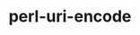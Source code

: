 ---
title: "perl-uri-encode"
layout: cache
categories: [package, develop]
meta: {"compilers": ["none"], "num_specs": 52, "num_specs_by_stack": {"e4s": 1, "hep": 27, "root": 52}, "oss": ["ubuntu22.04", "ubuntu24.04"], "platforms": ["linux"], "stacks": ["e4s", "hep", "root"], "targets": ["x86_64_v3"], "versions": ["1.1.1"]}
spec_details: [{"compiler": "none", "hash": "3j4btkbt3tg5zj73to4hikiwkgwqe3kh", "os": "ubuntu22.04", "platform": "linux", "size": "-", "stacks": ["root"], "target": "x86_64_v3", "variants": ["build_system=perl"], "versions": ["1.1.1"]}, {"compiler": "none", "hash": "3jhab4elfaooems6xjy7p3e5u33sjcsu", "os": "ubuntu22.04", "platform": "linux", "size": "-", "stacks": ["hep", "root"], "target": "x86_64_v3", "variants": ["build_system=perl"], "versions": ["1.1.1"]}, {"compiler": "none", "hash": "3znhg2dat6uuknvdqsdeyw6t3jiyg2ro", "os": "ubuntu24.04", "platform": "linux", "size": "-", "stacks": ["root"], "target": "x86_64_v3", "variants": ["build_system=perl"], "versions": ["1.1.1"]}, {"compiler": "none", "hash": "4nmef5ztcpagobw7wdelnaotd74mwhnk", "os": "ubuntu22.04", "platform": "linux", "size": "-", "stacks": ["hep", "root"], "target": "x86_64_v3", "variants": ["build_system=perl"], "versions": ["1.1.1"]}, {"compiler": "none", "hash": "4oiced3ujc3jwdilocpygxywjiooakhe", "os": "ubuntu22.04", "platform": "linux", "size": "-", "stacks": ["root"], "target": "x86_64_v3", "variants": ["build_system=perl"], "versions": ["1.1.1"]}, {"compiler": "none", "hash": "5rnenhhf7qv75ssv7bcnxmpew2eipkyd", "os": "ubuntu22.04", "platform": "linux", "size": "-", "stacks": ["hep", "root"], "target": "x86_64_v3", "variants": ["build_system=perl"], "versions": ["1.1.1"]}, {"compiler": "none", "hash": "5tviyrtnlcswv2pwok4ul3ecn5lf6vzc", "os": "ubuntu24.04", "platform": "linux", "size": "-", "stacks": ["hep", "root"], "target": "x86_64_v3", "variants": ["build_system=perl"], "versions": ["1.1.1"]}, {"compiler": "none", "hash": "5zevtordhvpaomx2hzyzkcmeofqu2k73", "os": "ubuntu22.04", "platform": "linux", "size": "-", "stacks": ["hep", "root"], "target": "x86_64_v3", "variants": ["build_system=perl"], "versions": ["1.1.1"]}, {"compiler": "none", "hash": "6o4xwnxij2kcw5gof2al5pkatl3dmwdv", "os": "ubuntu24.04", "platform": "linux", "size": "-", "stacks": ["root"], "target": "x86_64_v3", "variants": ["build_system=perl"], "versions": ["1.1.1"]}, {"compiler": "none", "hash": "7ppptwyzni3mb5oq3qldnf6r7yvyzu5k", "os": "ubuntu22.04", "platform": "linux", "size": "-", "stacks": ["hep", "root"], "target": "x86_64_v3", "variants": ["build_system=perl"], "versions": ["1.1.1"]}, {"compiler": "none", "hash": "7stajh7bsnu26awa7kbvlapmcbaavp6s", "os": "ubuntu22.04", "platform": "linux", "size": "-", "stacks": ["hep", "root"], "target": "x86_64_v3", "variants": ["build_system=perl"], "versions": ["1.1.1"]}, {"compiler": "none", "hash": "ajba2iwr3jkzt6xh7ypyp5jglcd2fotn", "os": "ubuntu24.04", "platform": "linux", "size": "-", "stacks": ["root"], "target": "x86_64_v3", "variants": ["build_system=perl"], "versions": ["1.1.1"]}, {"compiler": "none", "hash": "akcrr5eolrqe7hh3bvwarmfisuiwokng", "os": "ubuntu22.04", "platform": "linux", "size": "-", "stacks": ["hep", "root"], "target": "x86_64_v3", "variants": ["build_system=perl"], "versions": ["1.1.1"]}, {"compiler": "none", "hash": "b4xgyka2uogbdvfkyfk74jyra3igcio7", "os": "ubuntu22.04", "platform": "linux", "size": "-", "stacks": ["hep", "root"], "target": "x86_64_v3", "variants": ["build_system=perl"], "versions": ["1.1.1"]}, {"compiler": "none", "hash": "bejujwfdk4rqtaelvltvwtk2j4uwaceq", "os": "ubuntu22.04", "platform": "linux", "size": "-", "stacks": ["hep", "root"], "target": "x86_64_v3", "variants": ["build_system=perl"], "versions": ["1.1.1"]}, {"compiler": "none", "hash": "bw6cn53jedlooambvilpkbnsqgqqofx2", "os": "ubuntu24.04", "platform": "linux", "size": "-", "stacks": ["root"], "target": "x86_64_v3", "variants": ["build_system=perl"], "versions": ["1.1.1"]}, {"compiler": "none", "hash": "ccfeevtc3nk5oa4llhhoinuwu2ug2jum", "os": "ubuntu24.04", "platform": "linux", "size": "-", "stacks": ["root"], "target": "x86_64_v3", "variants": ["build_system=perl"], "versions": ["1.1.1"]}, {"compiler": "none", "hash": "fsxvm3lnduwo7e7ptgiu2l6e5jtzxtgu", "os": "ubuntu22.04", "platform": "linux", "size": "-", "stacks": ["hep", "root"], "target": "x86_64_v3", "variants": ["build_system=perl"], "versions": ["1.1.1"]}, {"compiler": "none", "hash": "gbqohx7jmuhmlkcnuzcwgdleno6lfmye", "os": "ubuntu24.04", "platform": "linux", "size": "-", "stacks": ["root"], "target": "x86_64_v3", "variants": ["build_system=perl"], "versions": ["1.1.1"]}, {"compiler": "none", "hash": "ggbluf2nqlojyvxleqvoc7no6f2z34jn", "os": "ubuntu24.04", "platform": "linux", "size": "-", "stacks": ["root"], "target": "x86_64_v3", "variants": ["build_system=perl"], "versions": ["1.1.1"]}, {"compiler": "none", "hash": "hkldf35xgngujyu2lci56a7mi7f3tf4n", "os": "ubuntu22.04", "platform": "linux", "size": "-", "stacks": ["hep", "root"], "target": "x86_64_v3", "variants": ["build_system=perl"], "versions": ["1.1.1"]}, {"compiler": "none", "hash": "hozzwxxpivdpkcah7padahsfrbtnegfu", "os": "ubuntu22.04", "platform": "linux", "size": "-", "stacks": ["hep", "root"], "target": "x86_64_v3", "variants": ["build_system=perl"], "versions": ["1.1.1"]}, {"compiler": "none", "hash": "hzbak3iibkz2qlswo7qsr747dvvs55lo", "os": "ubuntu24.04", "platform": "linux", "size": "-", "stacks": ["root"], "target": "x86_64_v3", "variants": ["build_system=perl"], "versions": ["1.1.1"]}, {"compiler": "none", "hash": "imb6wx6vwmeztc4j3f5uplegllzwkr47", "os": "ubuntu24.04", "platform": "linux", "size": "-", "stacks": ["root"], "target": "x86_64_v3", "variants": ["build_system=perl"], "versions": ["1.1.1"]}, {"compiler": "none", "hash": "j6el6vz7fr25dnupproro4aqffcdcij5", "os": "ubuntu24.04", "platform": "linux", "size": "-", "stacks": ["root"], "target": "x86_64_v3", "variants": ["build_system=perl"], "versions": ["1.1.1"]}, {"compiler": "none", "hash": "jkrcylhdd5njnpshb3oej77m33wr63nr", "os": "ubuntu24.04", "platform": "linux", "size": "-", "stacks": ["hep", "root"], "target": "x86_64_v3", "variants": ["build_system=perl"], "versions": ["1.1.1"]}, {"compiler": "none", "hash": "jrtbbba7slo7ro5sohtee5vqolwbqaz2", "os": "ubuntu22.04", "platform": "linux", "size": "-", "stacks": ["hep", "root"], "target": "x86_64_v3", "variants": ["build_system=perl"], "versions": ["1.1.1"]}, {"compiler": "none", "hash": "jw6lpzczh5pv5tdapoz75oxllxsip7rv", "os": "ubuntu24.04", "platform": "linux", "size": "-", "stacks": ["root"], "target": "x86_64_v3", "variants": ["build_system=perl"], "versions": ["1.1.1"]}, {"compiler": "none", "hash": "khkspjz3j3fidgqqlel45fb5z3frwtqc", "os": "ubuntu24.04", "platform": "linux", "size": "-", "stacks": ["hep", "root"], "target": "x86_64_v3", "variants": ["build_system=perl"], "versions": ["1.1.1"]}, {"compiler": "none", "hash": "ktuyjbbq3evaj4h3clgm7bajwb4qck6c", "os": "ubuntu24.04", "platform": "linux", "size": "-", "stacks": ["root"], "target": "x86_64_v3", "variants": ["build_system=perl"], "versions": ["1.1.1"]}, {"compiler": "none", "hash": "kurs4gs7eq2yxranm6vtx7but3cxhw6p", "os": "ubuntu22.04", "platform": "linux", "size": "-", "stacks": ["hep", "root"], "target": "x86_64_v3", "variants": ["build_system=perl"], "versions": ["1.1.1"]}, {"compiler": "none", "hash": "lrrrll5vkfxsggipq5twru7ikoyjkhxj", "os": "ubuntu24.04", "platform": "linux", "size": "-", "stacks": ["root"], "target": "x86_64_v3", "variants": ["build_system=perl"], "versions": ["1.1.1"]}, {"compiler": "none", "hash": "lwc3pdymn2b56tmkj7odzak5oq532znp", "os": "ubuntu24.04", "platform": "linux", "size": "-", "stacks": ["hep", "root"], "target": "x86_64_v3", "variants": ["build_system=perl"], "versions": ["1.1.1"]}, {"compiler": "none", "hash": "on7yqll5hzxtgvyqqx5siuaeosjkzsop", "os": "ubuntu22.04", "platform": "linux", "size": "-", "stacks": ["hep", "root"], "target": "x86_64_v3", "variants": ["build_system=perl"], "versions": ["1.1.1"]}, {"compiler": "none", "hash": "opolsjeyd2cf6vxthqpbx5zwosknykxo", "os": "ubuntu24.04", "platform": "linux", "size": "-", "stacks": ["root"], "target": "x86_64_v3", "variants": ["build_system=perl"], "versions": ["1.1.1"]}, {"compiler": "none", "hash": "p6wjyk46rlli7sadycccne2z2qvxmkze", "os": "ubuntu24.04", "platform": "linux", "size": "-", "stacks": ["root"], "target": "x86_64_v3", "variants": ["build_system=perl"], "versions": ["1.1.1"]}, {"compiler": "none", "hash": "plkabptxflj5uxymspnc3pwcq53pv66z", "os": "ubuntu22.04", "platform": "linux", "size": "-", "stacks": ["hep", "root"], "target": "x86_64_v3", "variants": ["build_system=perl"], "versions": ["1.1.1"]}, {"compiler": "none", "hash": "pzebklmmg7nmomfqmrtzt54ijm4q3adn", "os": "ubuntu24.04", "platform": "linux", "size": "-", "stacks": ["root"], "target": "x86_64_v3", "variants": ["build_system=perl"], "versions": ["1.1.1"]}, {"compiler": "none", "hash": "s4tae2apv55mbclg5y53hpisz2qvqwei", "os": "ubuntu24.04", "platform": "linux", "size": "-", "stacks": ["root"], "target": "x86_64_v3", "variants": ["build_system=perl"], "versions": ["1.1.1"]}, {"compiler": "none", "hash": "ss5e5hctidm455u4brc5qnzi7smwzwrz", "os": "ubuntu24.04", "platform": "linux", "size": "-", "stacks": ["root"], "target": "x86_64_v3", "variants": ["build_system=perl"], "versions": ["1.1.1"]}, {"compiler": "none", "hash": "tnab5hyqjp3xk25fql7u7mjb7u3fm5i7", "os": "ubuntu22.04", "platform": "linux", "size": "-", "stacks": ["hep", "root"], "target": "x86_64_v3", "variants": ["build_system=perl"], "versions": ["1.1.1"]}, {"compiler": "none", "hash": "vaazsl7aee6tgk5pvttbjey2tp4y7dlj", "os": "ubuntu24.04", "platform": "linux", "size": "-", "stacks": ["hep", "root"], "target": "x86_64_v3", "variants": ["build_system=perl"], "versions": ["1.1.1"]}, {"compiler": "none", "hash": "wfiualuwydms34jyybjczihlbt4snjjh", "os": "ubuntu22.04", "platform": "linux", "size": "-", "stacks": ["hep", "root"], "target": "x86_64_v3", "variants": ["build_system=perl"], "versions": ["1.1.1"]}, {"compiler": "none", "hash": "woeiqq47ytimfiee7dh7cpvv7bqzlzkk", "os": "ubuntu22.04", "platform": "linux", "size": "-", "stacks": ["hep", "root"], "target": "x86_64_v3", "variants": ["build_system=perl"], "versions": ["1.1.1"]}, {"compiler": "none", "hash": "x4bkpeihx4bblurt63gcqftzf2mjmcfi", "os": "ubuntu22.04", "platform": "linux", "size": "-", "stacks": ["hep", "root"], "target": "x86_64_v3", "variants": ["build_system=perl"], "versions": ["1.1.1"]}, {"compiler": "none", "hash": "xhjfa5pxomwxeqgvjkj33e6s4tfzshps", "os": "ubuntu22.04", "platform": "linux", "size": "-", "stacks": ["hep", "root"], "target": "x86_64_v3", "variants": ["build_system=perl"], "versions": ["1.1.1"]}, {"compiler": "none", "hash": "xmj7dlz2sgfcfovelyzienseo5ctq6mt", "os": "ubuntu22.04", "platform": "linux", "size": "-", "stacks": ["hep", "root"], "target": "x86_64_v3", "variants": ["build_system=perl"], "versions": ["1.1.1"]}, {"compiler": "none", "hash": "xr2runjmwjgglskaopb5aa7cbem7xe4m", "os": "ubuntu22.04", "platform": "linux", "size": "-", "stacks": ["root"], "target": "x86_64_v3", "variants": ["build_system=perl"], "versions": ["1.1.1"]}, {"compiler": "none", "hash": "xvllh4ue2p4xzuwkrj7hmk3k7bdbzzgf", "os": "ubuntu24.04", "platform": "linux", "size": "-", "stacks": ["root"], "target": "x86_64_v3", "variants": ["build_system=perl"], "versions": ["1.1.1"]}, {"compiler": "none", "hash": "zb7vlgmkwf2fqxbmrcoi3h55srvyp6qq", "os": "ubuntu24.04", "platform": "linux", "size": "-", "stacks": ["root"], "target": "x86_64_v3", "variants": ["build_system=perl"], "versions": ["1.1.1"]}, {"compiler": "none", "hash": "zgytupsbigknwcmzaajnibqjkl6koklp", "os": "ubuntu24.04", "platform": "linux", "size": "-", "stacks": ["root"], "target": "x86_64_v3", "variants": ["build_system=perl"], "versions": ["1.1.1"]}, {"compiler": "none", "hash": "zyxodw4xlag2wney4uvpgjcp7dq6neud", "os": "ubuntu22.04", "platform": "linux", "size": "-", "stacks": ["e4s", "root"], "target": "x86_64_v3", "variants": ["build_system=perl"], "versions": ["1.1.1"]}]
---